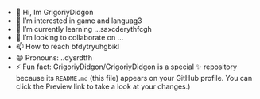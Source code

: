 - 👋 Hi, Im GrigoriyDidgon
- 👀 I’m interested in game and languag3
- 🌱 I’m currently learning ...saxcderythfcgh
- 💞️ I’m looking to collaborate on ...
- 📫 How to reach bfdytryuhgbikl
- 😄 Pronouns: ..dysrdtfh
- ⚡ Fun fact:
GrigoriyDidgon/GrigoriyDidgon is a special ✨ repository because its `README.md` (this file) appears on your GitHub profile.
You can click the Preview link to take a look at your changes.)
